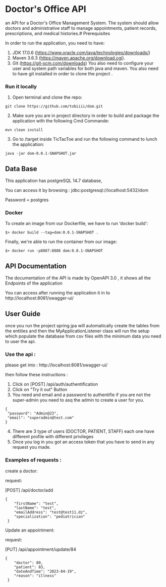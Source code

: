 # Doctor's Office API
an API for a Doctor's Office Management System. The system should
allow doctors and administrative staff to manage appointments, patient records, prescriptions, and
medical histories.# Prerequisites

In order to run the application, you need to have:
1. JDK 17.0.6 (https://www.oracle.com/java/technologies/downloads/)
2. Maven 3.6.3 (https://maven.apache.org/download.cgi).
3. Git (https://git-scm.com/downloads)
   You also need to configure your user and system path variables for both java and maven. You also need to have git installed in order to clone the project .

### Run it locally
1. Open terminal and clone the repo:
```shell
git clone https://github.com/tobiiii/dom.git
```
2. Make sure you are in project directory  in order to build and package the application with the following Cmd Commande:
```shell
mvn clean install
```
3. Go to /target inside TicTacToe and run the following command to lunch the application:
```shell
java -jar dom-0.0.1-SNAPSHOT.jar
```

## Data Base

This application has postgreSQL 14.7 database,

You can access it by browsing : jdbc:postgresql://localhost:5432/dom

Password = postgres

### Docker
To create an image from our Dockerfile, we have to run ‘docker build':
```shell
$> docker build --tag=dom:0.0.1-SNAPSHOT .
```

Finally, we're able to run the container from our image:
```shell
$> docker run -p8887:8888 dom:0.0.1-SNAPSHOT
```


## API Documentation

The documentation of the API is made by OpenAPI 3.0 , it shows all the Endpoints of the application

You can access after running the application it in to http://localhost:8081/swagger-ui/

##  User Guide

once you run the project spring jpa will automatically create the tables from the entities and then the MyApplicationListener class will run the setup which populate the database from csv files with the minimum data you need to user the api.


###  Use the api :

please get into : http://localhost:8081/swagger-ui/

then follow these instructions :

1. Click on [POST] /api/auth/authentification
2. Click on "Try it out" Button
3. You need and email and a password to authentifie if you are not the super-admin you need to asq the admin to create a user for you.
```shell
{
 "password": "Admin@23",
 "email": "superadmin@test.com"
}
```
4. There are 3 type of users (DOCTOR, PATIENT, STAFF) each one have different profile with different privileges
5. Once you log in you got an access token that you have to send in any request you made.

###  Examples of requests :
create a doctor:

request:

[POST]
/api/doctor/add

```shell
{
    "firstName": "test",
    "lastName": "test",
    "emailAddress": "test@test11.dz",
    "specialization": "pediatrician"
 }
 ```


Update an appointment:

request:

[PUT]
/api/appointment/update/84

```shell
{
    "doctor": 80,
    "patient": 83,
    "dateAndTime": "2023-04-19",
    "reason": "illness"
 }
  ```




